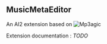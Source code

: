 ## MusicMetaEditor

An AI2 extension based on ![Mp3agic](https://github.com/mpatric/mp3agic)<br>

Extension documentation : *TODO*